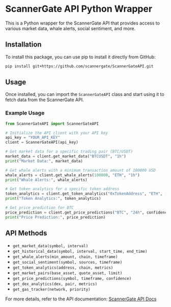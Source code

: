 # ScannerGate API Python Wrapper

This is a Python wrapper for the ScannerGate API that provides access to various market data, whale alerts, social sentiment, and more.

## Installation

To install this package, you can use pip to install it directly from GitHub:

```bash
pip install git+https://github.com/scannergate/ScannerGateAPI.git
```

## Usage

Once installed, you can import the `ScannerGateAPI` class and start using it to fetch data from the ScannerGate API.

### Example Usage

```python
from ScannerGateAPI import ScannerGateAPI

# Initialize the API client with your API key
api_key = "YOUR_API_KEY"
client = ScannerGateAPI(api_key)

# Get market data for a specific trading pair (BTC/USDT)
market_data = client.get_market_data("BTCUSDT", "1h")
print("Market Data:", market_data)

# Get whale alerts with a minimum transaction amount of 100000 USD
whale_alerts = client.get_whale_alerts(100000, "ETH", "1h")
print("Whale Alerts:", whale_alerts)

# Get token analytics for a specific token address
token_analytics = client.get_token_analytics("0xTokenAddress", "ETH", ["holders", "volume", "liquidity"])
print("Token Analytics:", token_analytics)

# Get price prediction for BTC
price_prediction = client.get_price_predictions("BTC", "24h", confidence=True)
print("Price Prediction:", price_prediction)
```


## API Methods

- `get_market_data(symbol, interval)`
- `get_historical_data(symbol, interval, start_time, end_time)`
- `get_whale_alerts(min_amount, chain, timeframe)`
- `get_social_sentiment(symbol, sources, timeframe)`
- `get_token_analytics(address, chain, metrics)`
- `get_market_pairs(base_asset, quote_asset, limit)`
- `get_price_predictions(symbol, timeframe, confidence)`
- `get_dex_analytics(dex, pair, metrics)`
- `get_gas_tracker(network, priority)`

For more details, refer to the API documentation: [ScannerGate API Docs](https://www.scannergate.com/)
